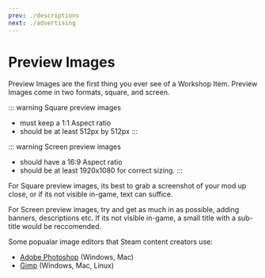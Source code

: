 ```yaml
---
prev: ./descriptions
next: ./advertising
---
```


# Preview Images

Preview Images are the first thing you ever see of a Workshop Item. Preview Images come in two formats, square, and screen.

::: warning Square preview images
* must keep a 1:1 Aspect ratio
* should be at least 512px by 512px
:::

::: warning Screen preview images
* should have a 16:9 Aspect ratio
* should be at least 1920x1080 for correct sizing.
:::

For Square preview images, its best to grab a screenshot of your mod up close, or if its not visible in-game, text can suffice.

For Screen preview images, try and get as much in as possible, adding banners, descriptions etc. If its not visible in-game, a small title with a sub-title would be reccomended.

Some popualar image editors that Steam content creators use:

* [Adobe Photoshop](https://www.adobe.com/uk/products/photoshop.html) \(Windows, Mac\)
* [Gimp](https://www.gimp.org/) \(Windows, Mac, Linux\)
